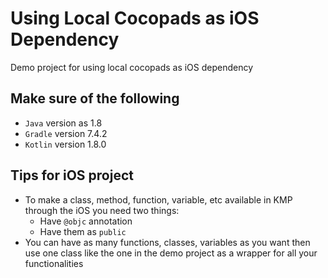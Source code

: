 # Using Local Cocopads as iOS Dependency

Demo project for using local cocopads as iOS dependency

## Make sure of the following

* `Java` version as 1.8
* `Gradle` version 7.4.2
* `Kotlin` version 1.8.0

## Tips for iOS project

* To make a class, method, function, variable, etc available in KMP through the iOS you need two things:
  * Have `@objc` annotation
  * Have them as `public`
* You can have as many functions, classes, variables as you want then use one class like the one in the demo project as a wrapper for all your functionalities

